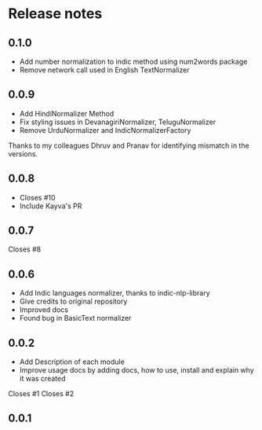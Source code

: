 # Release notes

<!-- do not remove -->

## 0.1.0

- Add number normalization to indic method using num2words package
- Remove network call used in English TextNormalizer


## 0.0.9

- Add HindiNormalizer Method
- Fix styling issues in DevanagiriNormalizer, TeluguNormalizer
- Remove UrduNormalizer and IndicNormalizerFactory

Thanks to my colleagues Dhruv and Pranav for identifying mismatch in the versions.

## 0.0.8

- Closes #10
- Include Kayva's PR


## 0.0.7

Closes #8


## 0.0.6

- Add Indic languages normalizer, thanks to indic-nlp-library
- Give credits to original repository
- Improved docs
- Found bug in BasicText normalizer



## 0.0.2

- Add Description of each module
- Improve usage docs by adding docs, how to use, install and explain why it was created

Closes #1
Closes #2


## 0.0.1



